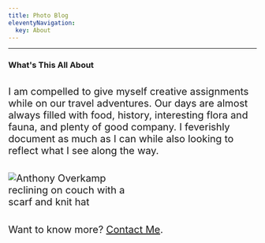 ```yaml
---
title: Photo Blog
eleventyNavigation:
  key: About
---
```

---

<style>
    p {
      font-size: 1.25rem !important;
      margin: 2rem 0;
    }
    img {
        max-width: 15rem;
    }
</style>

### What's This All About

I am compelled to give myself creative assignments while on our travel adventures. Our days are almost always filled with food, history, interesting flora and fauna, and plenty of good company. I feverishly document as much as I can while also looking to reflect what I see along the way.

![Anthony Overkamp reclining on couch with a scarf and knit hat](https://aoverkamp.com/portals/0/ao-scarf-2019-min.png "Anthony Overkamp reclining on couch with a scarf and knit hat")

Want to know more? [Contact Me](mailto:aoverkamp@gmail.com?subject=hello%20from%20the%20photo-blog).

